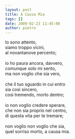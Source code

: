 ```yaml
---
layout: post
title: A Causa Mia
tags: []
date: 2009-02-23 11:45:00
author: pietro
---
```

Io sono attento,<br/>siamo troppo vicini,<br/>al novantanove percento;<br/><br/>io ho paura ancora, davvero,<br/>comunque solo mi sento,<br/>ma non voglio che sia vero,<br/><br/>che il tuo sguardo in cui entro<br/>sia così sincero,<br/>così tremendo, morto dentro;<br/><br/>io non voglio credere sperare,<br/>che non sia proprio nel centro,<br/>di questa vita per te tremare;<br/><br/>non voglio non voglio che sia,<br/>quel sorriso morto, a causa mia.
